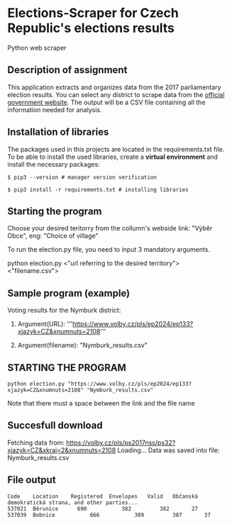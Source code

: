 # Elections-Scraper for Czech Republic's elections results
Python web scraper

Description of assignment
---
This application extracts and organizes data from the 2017 parliamentary election results. You can select any district to scrape data from the [official government website](https://volby.cz/pls/ps2017nss/ps3?xjazyk=CZ). The output will be a CSV file containing all the information needed for analysis.


Installation of libraries 
---
The packages used in this projects are located in the requirements.txt file.
To be able to install the used libraries, create a **virtual environment** and install the necessary packages:

```
$ pip3 --version # manager version verification

$ pip3 install -r requirements.txt # installing libraries
```

Starting the program 
---
Choose your desired teritorry from the collumn's webside link: "Výběr Obce", eng: "Choice of village"

To run the election.py file, you need to input 3 mandatory arguments.

python election.py <"url referring to the desired territory"> <"filename.csv">

Sample program (example)
---
Voting results for the Nymburk district:

1. Argument(URL): '''https://www.volby.cz/pls/ep2024/ep133?xjazyk=CZ&xnumnuts=2108'''

2. Argument(filename): "Nymburk_results.csv"

STARTING THE PROGRAM
---
```
python election.py "https://www.volby.cz/pls/ep2024/ep133?xjazyk=CZ&xnumnuts=2108" "Nymburk_results.csv"
```
Note that there must a space between the link and the file name

Succesfull download
---
Fetching data from: https://volby.cz/pls/ps2017nss/ps32?xjazyk=CZ&xkraj=2&xnumnuts=2108
Loading...
Data was saved into file: Nymburk_results.csv

File output
---
```
Code	Location	Registered	Envelopes	Valid	Občanská demokratická strana, and other parties...
537021	Běrunice	  690	        382	        382	      27
537039	Bobnice	          666	        389	        387	      37
```





